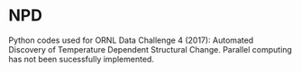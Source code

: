 # NPD
Python codes used for ORNL Data Challenge 4 (2017): Automated Discovery of Temperature Dependent Structural Change. Parallel computing has not been sucessfully implemented.
